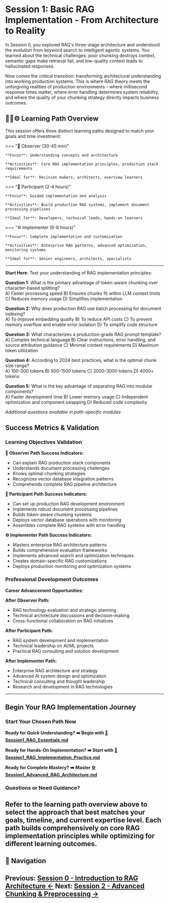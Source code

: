 # Session 1: Basic RAG Implementation - From Architecture to Reality

In Session 0, you explored RAG's three-stage architecture and understood the evolution from keyword search to intelligent agentic systems. You learned about the technical challenges: poor chunking destroys context, semantic gaps make retrieval fail, and low-quality context leads to hallucinated responses.

Now comes the critical transition: transforming architectural understanding into working production systems. This is where RAG theory meets the unforgiving realities of production environments - where millisecond response times matter, where error handling determines system reliability, and where the quality of your chunking strategy directly impacts business outcomes.

## 🎯📝⚙️ Learning Path Overview

This session offers three distinct learning paths designed to match your goals and time investment:

=== "🎯 Observer (30-45 min)"

    **Focus**: Understanding concepts and architecture
    
    **Activities**: Core RAG implementation principles, production stack requirements
    
    **Ideal for**: Decision makers, architects, overview learners

=== "📝 Participant (2-4 hours)"

    **Focus**: Guided implementation and analysis
    
    **Activities**: Build production RAG systems, implement document processing pipelines
    
    **Ideal for**: Developers, technical leads, hands-on learners

=== "⚙️ Implementer (6-8 hours)"

    **Focus**: Complete implementation and customization
    
    **Activities**: Enterprise RAG patterns, advanced optimization, monitoring systems
    
    **Ideal for**: Senior engineers, architects, specialists

---

**Start Here**: 
Test your understanding of RAG implementation principles:

**Question 1:** What is the primary advantage of token-aware chunking over character-based splitting?  
A) Faster processing speed
B) Ensures chunks fit within LLM context limits
C) Reduces memory usage
D) Simplifies implementation

**Question 2:** Why does production RAG use batch processing for document indexing?  
A) To improve embedding quality
B) To reduce API costs
C) To prevent memory overflow and enable error isolation
D) To simplify code structure

**Question 3:** What characterizes a production-grade RAG prompt template?  
A) Complex technical language
B) Clear instructions, error handling, and source attribution guidance
C) Minimal context requirements
D) Maximum token utilization

**Question 4:** According to 2024 best practices, what is the optimal chunk size range?  
A) 100-300 tokens
B) 500-1500 tokens
C) 2000-3000 tokens
D) 4000+ tokens

**Question 5:** What is the key advantage of separating RAG into modular components?  
A) Faster development time
B) Lower memory usage
C) Independent optimization and component swapping
D) Reduced code complexity

*Additional questions available in path-specific modules*

## Success Metrics & Validation

### Learning Objectives Validation

**🎯 Observer Path Success Indicators:**
- Can explain RAG production stack components
- Understands document processing challenges
- Knows optimal chunking strategies
- Recognizes vector database integration patterns
- Comprehends complete RAG pipeline architecture

**📝 Participant Path Success Indicators:**
- Can set up production RAG development environment
- Implements robust document processing pipelines
- Builds token-aware chunking systems
- Deploys vector database operations with monitoring
- Assembles complete RAG systems with error handling

**⚙️ Implementer Path Success Indicators:**
- Masters enterprise RAG architecture patterns
- Builds comprehensive evaluation frameworks
- Implements advanced search and optimization techniques
- Creates domain-specific RAG customizations
- Deploys production monitoring and optimization systems

### Professional Development Outcomes

**Career Advancement Opportunities:**

**After Observer Path:**
- RAG technology evaluation and strategic planning
- Technical architecture discussions and decision-making
- Cross-functional collaboration on RAG initiatives

**After Participant Path:**
- RAG system development and implementation
- Technical leadership on AI/ML projects
- Practical RAG consulting and solution development

**After Implementer Path:**
- Enterprise RAG architecture and strategy
- Advanced AI system design and optimization
- Technical consulting and thought leadership
- Research and development in RAG technologies

---

## Begin Your RAG Implementation Journey

### Start Your Chosen Path Now

**Ready for Quick Understanding?**
**➡️ Begin with [🎯 Session1_RAG_Essentials.md](Session1_RAG_Essentials.md)**

**Ready for Hands-On Implementation?**
**➡️ Start with [📝 Session1_RAG_Implementation_Practice.md](Session1_RAG_Implementation_Practice.md)**

**Ready for Complete Mastery?**
**➡️ Master [⚙️ Session1_Advanced_RAG_Architecture.md](Session1_Advanced_RAG_Architecture.md)**

### Questions or Need Guidance?

Refer to the learning path overview above to select the approach that best matches your goals, timeline, and current expertise level. Each path builds comprehensively on core RAG implementation principles while optimizing for different learning outcomes.
---

## 🧭 Navigation

**Previous:** [Session 0 - Introduction to RAG Architecture ←](Session0_Introduction_to_RAG_Architecture.md)
**Next:** [Session 2 - Advanced Chunking & Preprocessing →](Session2_Advanced_Chunking_Preprocessing.md)
---
